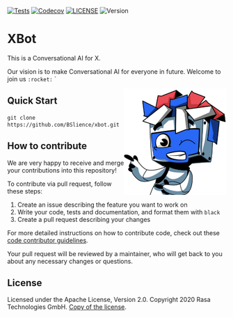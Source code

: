 [![Tests](https://github.com/BSlience/xbot/workflows/Tests/badge.svg)](https://github.com/BSlience/xbot/actions?workflow=Tests)
[![Codecov](https://codecov.io/gh/BSlience/xbot/branch/master/graph/badge.svg)](https://codecov.io/gh/BSlience/xbot)
[![LICENSE](https://black.readthedocs.io/en/stable/_static/license.svg)](https://github.com/BSlience/xbot/blob/master/LICENSE)
![Version](https://img.shields.io/badge/Version-3.8%2B-orange)

# XBot
This is a Conversational AI for X.

Our vision is to make Conversational AI for everyone in future. Welcome to join us `:rocket:`
`


<img align="right" height="244" src="asset/xbot.jpg">

## Quick Start
```
git clone https://github.com/BSlience/xbot.git
```

## How to contribute
We are very happy to receive and merge your contributions into this repository! 

To contribute via pull request, follow these steps:

1. Create an issue describing the feature you want to work on 
2. Write your code, tests and documentation, and format them with ``black``
3. Create a pull request describing your changes

For more detailed instructions on how to contribute code, check out these [code contributor guidelines](CONTRIBUTING.md).

Your pull request will be reviewed by a maintainer, who will get
back to you about any necessary changes or questions. 

## License
Licensed under the Apache License, Version 2.0.
Copyright 2020 Rasa Technologies GmbH. [Copy of the license](LICENSE).

